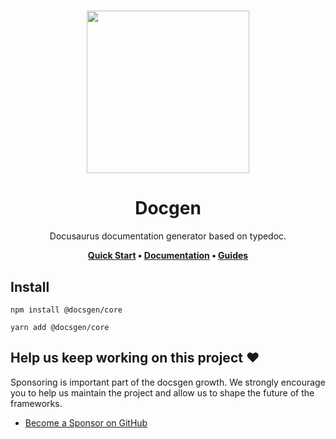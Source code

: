 <h1 align="center">

  <img src="../../assets/logo-bg-black.svg" width="260px" />

</h1>

<div align="center">

# Docgen

Docusaurus documentation generator based on typedoc.

**[Quick Start](https://docsgen.dev/) • [Documentation](https://docs.docsgen.dev/) •
[Guides](https://docs.docsgen.dev/guides)**

</div>

## Install

```
npm install @docsgen/core
```

```
yarn add @docsgen/core
```

## Help us keep working on this project ❤️

Sponsoring is important part of the docsgen growth. We strongly encourage you to help us maintain the project and allow us
to shape the future of the frameworks.

- [Become a Sponsor on GitHub](https://github.com/sponsors/prc5)
